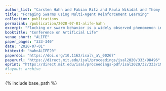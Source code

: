 ```yaml
---
author_list: "Carsten Hahn and Fabian Ritz and Paula Wikidal and Thomy Phan and Thomas Gabor and Claudia Linnhoff-Popien"
title: "Foraging Swarms using Multi-Agent Reinforcement Learning"
collection: publications
permalink: /publication/2020-07-01-alife-hahn
excerpt: "Flocking or swarm behavior is a widely observed phenomenon in nature. Although the entities might have self-interested goals like evading predators or foraging, they group themselves together because a collaborative observation is superior to the observation of a single individual. In this paper, we evaluate the emergence of swarms in a foraging task using multi-agent reinforcement learning (MARL). Every individual can move freely in a continuous space with the objective to follow a moving target object in a partially observable environment. The individuals are self-interested as there is no explicit incentive to collaborate with each other. However, our evaluation shows that these individuals learn to form swarms out of self-interest and learn to orient themselves to each other in order to find the target object even when it is out of sight for most individuals."
booktitle: "Conference on Artificial Life"
venue_short: "ALIFE"
paper_pages: "333-340"
date: "2020-07-01"
bibtexid: "hahnALIFE20"
paperdoi: "https://doi.org/10.1162/isal\_a\_00267"
paperurl: "https://direct.mit.edu/isal/proceedings/isal2020/333/98496"
eprint: "https://direct.mit.edu/isal/proceedings-pdf/isal2020/32/333/1908570/isal\_a\_00267.pdf"
#layout: archive
---
```


{% include base_path %}
